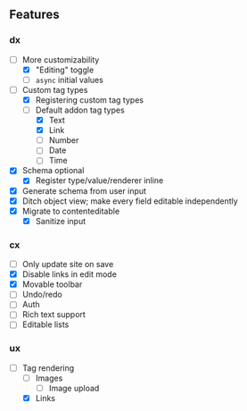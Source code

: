 ## Features

### dx

- [ ] More customizability
  - [x] "Editing" toggle
  - [ ] `async` initial values
- [ ] Custom tag types
  - [x] Registering custom tag types
  - [ ] Default addon tag types
    - [x] Text
    - [x] Link
    - [ ] Number
    - [ ] Date
    - [ ] Time
- [x] Schema optional
  - [x] Register type/value/renderer inline
- [x] Generate schema from user input
- [x] Ditch object view; make every field editable independently
- [x] Migrate to contenteditable
  - [x] Sanitize input

### cx

- [ ] Only update site on save
- [x] Disable links in edit mode
- [x] Movable toolbar
- [ ] Undo/redo
- [ ] Auth
- [ ] Rich text support
- [ ] Editable lists

### ux

- [ ] Tag rendering
  - [ ] Images
    - [ ] Image upload
  - [x] Links

